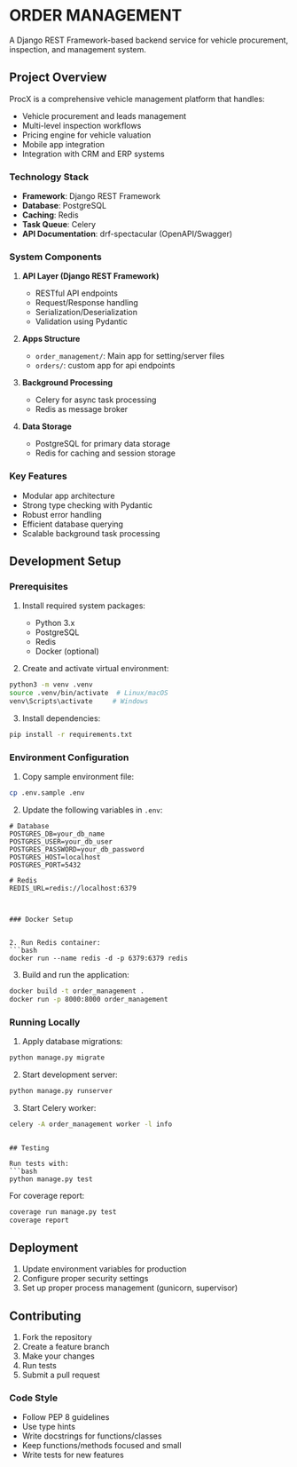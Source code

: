 # ORDER MANAGEMENT

A Django REST Framework-based backend service for vehicle procurement, inspection, and management system.

## Project Overview

ProcX is a comprehensive vehicle management platform that handles:
- Vehicle procurement and leads management
- Multi-level inspection workflows
- Pricing engine for vehicle valuation
- Mobile app integration
- Integration with CRM and ERP systems

### Technology Stack

- **Framework**: Django REST Framework
- **Database**: PostgreSQL
- **Caching**: Redis
- **Task Queue**: Celery
- **API Documentation**: drf-spectacular (OpenAPI/Swagger)


### System Components

1. **API Layer (Django REST Framework)**
   - RESTful API endpoints
   - Request/Response handling
   - Serialization/Deserialization
   - Validation using Pydantic

2. **Apps Structure**
   - `order_management/`: Main app for setting/server files 
   - `orders/`: custom app for api endpoints 

4. **Background Processing**
   - Celery for async task processing
   - Redis as message broker

5. **Data Storage**
   - PostgreSQL for primary data storage
   - Redis for caching and session storage

### Key Features

- Modular app architecture
- Strong type checking with Pydantic
- Robust error handling
- Efficient database querying
- Scalable background task processing



## Development Setup

### Prerequisites

1. Install required system packages:
   - Python 3.x
   - PostgreSQL
   - Redis
   - Docker (optional)

2. Create and activate virtual environment:
```bash
python3 -m venv .venv
source .venv/bin/activate  # Linux/macOS
venv\Scripts\activate     # Windows
```

3. Install dependencies:
```bash
pip install -r requirements.txt
```

### Environment Configuration

1. Copy sample environment file:
```bash
cp .env.sample .env
```

2. Update the following variables in `.env`:
```env
# Database
POSTGRES_DB=your_db_name
POSTGRES_USER=your_db_user
POSTGRES_PASSWORD=your_db_password
POSTGRES_HOST=localhost
POSTGRES_PORT=5432

# Redis
REDIS_URL=redis://localhost:6379



### Docker Setup


2. Run Redis container:
```bash
docker run --name redis -d -p 6379:6379 redis
```

3. Build and run the application:
```bash
docker build -t order_management .
docker run -p 8000:8000 order_management
```

### Running Locally

1. Apply database migrations:
```bash
python manage.py migrate
```

2. Start development server:
```bash
python manage.py runserver
```

3. Start Celery worker:
```bash
celery -A order_management worker -l info
```

```

## Testing

Run tests with:
```bash
python manage.py test
```

For coverage report:
```bash
coverage run manage.py test
coverage report
```

## Deployment

1. Update environment variables for production
2. Configure proper security settings
3. Set up proper process management (gunicorn, supervisor)

## Contributing

1. Fork the repository
2. Create a feature branch
3. Make your changes
4. Run tests
5. Submit a pull request

### Code Style

- Follow PEP 8 guidelines
- Use type hints
- Write docstrings for functions/classes
- Keep functions/methods focused and small
- Write tests for new features

